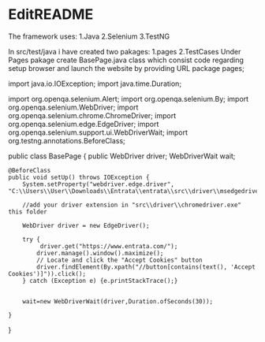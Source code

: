# EditREADME
The framework uses:
1.Java
2.Selenium
3.TestNG

In src/test/java i have created two pakages:
1.pages
2.TestCases
Under Pages pakage create BasePage.java class which consist code regarding setup browser and launch the website by providing URL
package pages;

import java.io.IOException;
import java.time.Duration;

import org.openqa.selenium.Alert;
import org.openqa.selenium.By;
import org.openqa.selenium.WebDriver;
import org.openqa.selenium.chrome.ChromeDriver;
import org.openqa.selenium.edge.EdgeDriver;
import org.openqa.selenium.support.ui.WebDriverWait;
import org.testng.annotations.BeforeClass;

public class BasePage {
	public WebDriver driver;
	WebDriverWait wait;
  
    @BeforeClass
    public void setUp() throws IOException {
        System.setProperty("webdriver.edge.driver", "C:\\Users\\User\\Downloads\\Entrata\\entrata\\src\\driver\\msedgedriver.exe");
 
        //add your driver extension in "src\\driver\\chromedriver.exe" this folder
        
        WebDriver driver = new EdgeDriver();
       
        try {
        	 driver.get("https://www.entrata.com/");
            driver.manage().window().maximize();
            // Locate and click the "Accept Cookies" button
            driver.findElement(By.xpath("//button[contains(text(), 'Accept Cookies')]")).click();
        } catch (Exception e) {e.printStackTrace();}
        
       
        wait=new WebDriverWait(driver,Duration.ofSeconds(30));
    
    }

}




